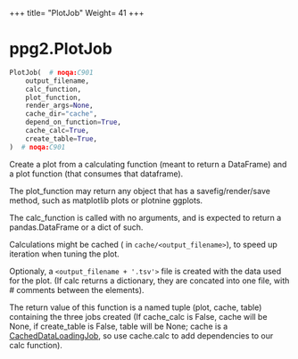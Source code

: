 +++
title= "PlotJob"
Weight= 41
+++

# ppg2.PlotJob

```python
PlotJob(  # noqa:C901
    output_filename,
    calc_function,
    plot_function,
    render_args=None,
    cache_dir="cache",
    depend_on_function=True,
    cache_calc=True,
    create_table=True,
)  # noqa:C901
```

Create a plot from a calculating function (meant to return a DataFrame)
and a plot function (that consumes that dataframe).

The plot_function may return any object that has a savefig/render/save method,
such as matplotlib plots or plotnine ggplots.

The calc_function is called with no arguments, and is expected to return a pandas.DataFrame
or  a dict of such.

Calculations might be cached ( in `cache/<output_filename>`),
to speed up iteration when tuning the plot.

Optionaly, a `<output_filename + '.tsv'>` file is created with the data used for the plot.
(If calc returns a dictionary, they are concated into one file, with \# comments between the 
elements).

The return value of this function is a named tuple (plot, cache, table) containing the three jobs created
(If cache_calc is False, cache will be None, if create_table is False, table will be None; cache is a [CachedDataLoadingJob](../cacheddataloadingjob), so use cache.calc to add dependencies to our calc function).



